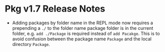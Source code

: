 Pkg v1.7 Release Notes
======================

- Adding packages by folder name in the REPL mode now requires a prepending a `./` to the folder name package folder is in the current folder, e.g. `add ./Package` is required instead of `add Pacakge`. This is to avoid confusion between the package name `Package` and the local directory `Package`.
